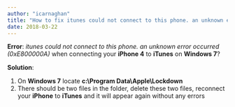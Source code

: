 ```yaml
---
author: "icarnaghan"
title: "How to fix itunes could not connect to this phone. an unknown error occurred (0xE800000A)"
date: 2018-03-22
---
```


**Error**: _itunes could not connect to this phone. an unknown error occurred (0xE800000A)_ when connecting your **iPhone 4** to **iTunes** on **Windows 7**?

**Solution**:

1. On **Windows 7** locate **c:\\Program Data\\Apple\\Lockdown**
2. There should be two files in the folder, delete these two files, reconnect your **iPhone** to **iTunes** and it will appear again without any errors

